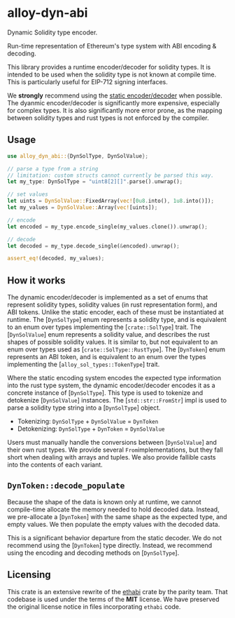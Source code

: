 # alloy-dyn-abi

Dynamic Solidity type encoder.

Run-time representation of Ethereum's type system with ABI encoding & decoding.

This library provides a runtime encoder/decoder for solidity types. It is
intended to be used when the solidity type is not known at compile time.
This is particularly useful for EIP-712 signing interfaces.

We **strongly** recommend using the [static encoder/decoder][abi] when possible.
The dyanmic encoder/decoder is significantly more expensive, especially for
complex types. It is also significantly more error prone, as the mapping
between solidity types and rust types is not enforced by the compiler.

[abi]: https://docs.rs/alloy-sol-types/latest/alloy_sol_types/

## Usage

```rust
use alloy_dyn_abi::{DynSolType, DynSolValue};

// parse a type from a string
// limitation: custom structs cannot currently be parsed this way.
let my_type: DynSolType = "uint8[2][]".parse().unwrap();

// set values
let uints = DynSolValue::FixedArray(vec![0u8.into(), 1u8.into()]);
let my_values = DynSolValue::Array(vec![uints]);

// encode
let encoded = my_type.encode_single(my_values.clone()).unwrap();

// decode
let decoded = my_type.decode_single(&encoded).unwrap();

assert_eq!(decoded, my_values);
```

## How it works

The dynamic encoder/decoder is implemented as a set of enums that represent
solidity types, solidity values (in rust representation form), and ABI
tokens. Unlike the static encoder, each of these must be instantiated at
runtime. The [`DynSolType`] enum represents a solidity type, and is
equivalent to an enum over types implementing the [`crate::SolType`] trait.
The [`DynSolValue`] enum represents a solidity value, and describes the
rust shapes of possible solidity values. It is similar to, but not
equivalent to an enum over types used as [`crate::SolType::RustType`]. The
[`DynToken`] enum represents an ABI token, and is equivalent to an enum over
the types implementing the [`alloy_sol_types::TokenType`] trait.

Where the static encoding system encodes the expected type information into
the rust type system, the dynamic encoder/decoder encodes it as a concrete
instance of [`DynSolType`]. This type is used to tokenize and detokenize
[`DynSolValue`] instances. The [`std::str::FromStr`] impl is used to parse a
solidity type string into a [`DynSolType`] object.

- Tokenizing:   `DynSolType` + `DynSolValue` = `DynToken`
- Detokenizing: `DynSolType` + `DynToken`    = `DynSolValue`

Users must manually handle the conversions between [`DynSolValue`] and their
own rust types. We provide several `From`implementations, but they fall
short when dealing with arrays and tuples. We also provide fallible casts
into the contents of each variant.

## `DynToken::decode_populate`

Because the shape of the data is known only at runtime, we cannot
compile-time allocate the memory needed to hold decoded data. Instead, we
pre-allocate a [`DynToken`] with the same shape as the expected type, and
empty values. We then populate the empty values with the decoded data.

This is a significant behavior departure from the static decoder. We do not
recommend using the [`DynToken`] type directly. Instead, we recommend using
the encoding and decoding methods on [`DynSolType`].

## Licensing

This crate is an extensive rewrite of the
[ethabi](https://github.com/rust-ethereum/ethabi) crate by the parity team.
That codebase is used under the terms of the **MIT** license. We have preserved
the original license notice in files incorporating `ethabi` code.
